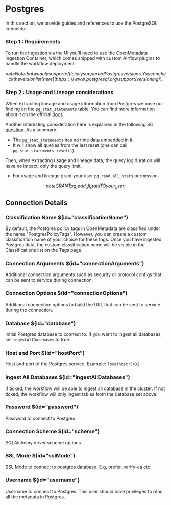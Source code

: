 # Postgres

In this section, we provide guides and references to use the PostgreSQL connector.
### Step 1 : Requirements

To run the Ingestion via the UI you'll need to use the OpenMetadata Ingestion Container, which comes shipped with
custom Airflow plugins to handle the workflow deployment.

$$note
Note that we only support officially supported Postgres versions. You can check the version list [here](https://www.postgresql.org/support/versioning/).
$$

### Step 2 : Usage and Lineage considerations

When extracting lineage and usage information from Postgres we base our finding on the `pg_stat_statements` table.
You can find more information about it on the official [docs](https://www.postgresql.org/docs/current/pgstatstatements.html#id-1.11.7.39.6).

Another interesting consideration here is explained in the following SO [question](https://stackoverflow.com/questions/50803147/what-is-the-timeframe-for-pg-stat-statements).
As a summary:
- The `pg_stat_statements` has no time data embedded in it.
- It will show all queries from the last reset (one can call `pg_stat_statements_reset()`).

Then, when extracting usage and lineage data, the query log duration will have no impact, only the query limit.


- For usage and lineage grant your user `pg_read_all_stats` permission.

$$note
GRANT pg_read_all_stats TO your_user;
$$

## Connection Details

### Classification Name $(id="classificationName")

By default, the Postgres policy tags in OpenMetadata are classified under the name "PostgresPolicyTags". However, you can create a custom classification name of your choice for these tags. Once you have ingested Postgres data, the custom classification name will be visible in the Classifications list on the Tags page.

### Connection Arguments $(id="connectionArguments")

Additional connection arguments such as security or protocol configs that can be sent to service during connection.

### Connection Options $(id="connectionOptions")

Additional connection options to build the URL that can be sent to service during the connection.

### Database $(id="database")

Initial Postgres database to connect to. If you want to ingest all databases, set `ingestAllDatabases` to true.

### Host and Port $(id="hostPort")

Host and port of the Postgres service.
Example: `localhost:5432`

### Ingest All Databases $(id="ingestAllDatabases")

If ticked, the workflow will be able to ingest all database in the cluster. If not ticked, the workflow will only ingest tables from the database set above.

### Password $(id="password")

Password to connect to Postgres.

### Connection Scheme $(id="scheme")

SQLAlchemy driver scheme options.

### SSL Mode $(id="sslMode")

SSL Mode to connect to postgres database. E.g, prefer, verify-ca etc.

### Username $(id="username")

Username to connect to Postgres. This user should have privileges to read all the metadata in Postgres.
